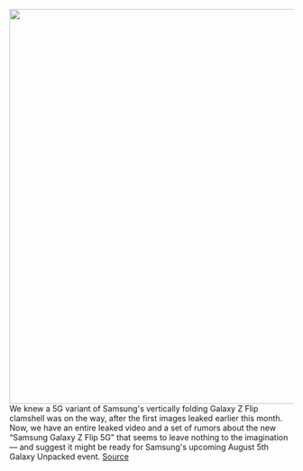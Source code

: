 <img src='https://cdn.vox-cdn.com/thumbor/yiR1klReQwwGVIx254mXe1gsDsQ=/0x0:1413x915/1200x800/filters:focal(594x345:820x571)/cdn.vox-cdn.com/uploads/chorus_image/image/67043906/z_flip_5g.0.jpg' width='700px' /><br/>
We knew a 5G variant of Samsung's vertically folding Galaxy Z Flip clamshell was on the way, after the first images leaked earlier this month. Now, we have an entire leaked video and a set of rumors about the new “Samsung Galaxy Z Flip 5G” that seems to leave nothing to the imagination — and suggest it might be ready for Samsung's upcoming August 5th Galaxy Unpacked event.
<a href='https://www.theverge.com/2020/7/10/21320631/samsung-5g-galaxy-z-flip-foldable-leaked-images-video'> Source <a/>